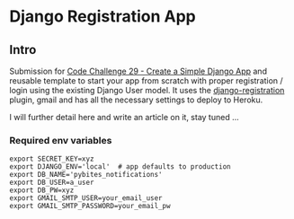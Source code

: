 # Django Registration App

## Intro
Submission for [Code Challenge 29 - Create a Simple Django App](https://pybit.es/codechallenge29.html) and reusable template to start your app from scratch with proper registration / login using the existing Django User model. It uses the [django-registration](https://django-registration.readthedocs.io/en/2.2/index.html) plugin, gmail and has all the necessary settings to deploy to Heroku. 

I will further detail here and write an article on it, stay tuned ...

### Required env variables

	export SECRET_KEY=xyz
	export DJANGO_ENV='local'  # app defaults to production
	export DB_NAME='pybites_notifications'
	export DB_USER=a_user
	export DB_PW=xyz
	export GMAIL_SMTP_USER=your_email_user
	export GMAIL_SMTP_PASSWORD=your_email_pw
